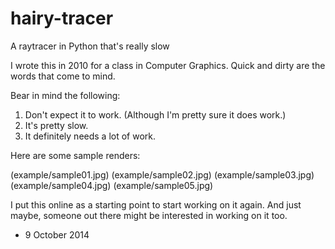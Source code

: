 hairy-tracer
============

A raytracer in Python that's really slow

I wrote this in 2010 for a class in Computer Graphics. Quick and dirty are the words that come to mind.

Bear in mind the following:
1. Don't expect it to work. (Although I'm pretty sure it does work.)
2. It's pretty slow.
3. It definitely needs a lot of work.

Here are some sample renders:

(example/sample01.jpg)
(example/sample02.jpg)
(example/sample03.jpg)
(example/sample04.jpg)
(example/sample05.jpg)

I put this online as a starting point to start working on it again. And just maybe, someone out there 
might be interested in working on it too.

- 9 October 2014
